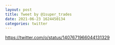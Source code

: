 ```yaml
--- 
layout: post 
title: Tweet by @1super_trades 
date: 2021-06-23 1624450134 
categories: twitter 
--- 
```

https://twitter.com/o/status/1407671966044131329